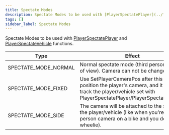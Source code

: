 ```yaml
---
title: Spectate Modes
description: Spectate Modes to be used with [PlayerSpectatePlayer](../functions/PlayerSpectatePlayer) and [PlayerSpectateVehicle](../functions/PlayerSpectateVehicle) functions.
tags: []
sidebar_label: Spectate Modes
---
```


Spectate Modes to be used with [PlayerSpectatePlayer](../functions/PlayerSpectatePlayer) and [PlayerSpectateVehicle](../functions/PlayerSpectateVehicle) functions.

| Type                 | Effect                                                                                                                                                      |
| -------------------- | ----------------------------------------------------------------------------------------------------------------------------------------------------------- |
| SPECTATE_MODE_NORMAL | Normal spectate mode (third person point of view). Camera can not be changed.                                                                               |
| SPECTATE_MODE_FIXED  | Use SetPlayerCameraPos after this to position the player's camera, and it will track the player/vehicle set with PlayerSpectatePlayer/PlayerSpectateVehicle |
| SPECTATE_MODE_SIDE   | The camera will be attached to the side of the player/vehicle (like when you're in first-person camera on a bike and you do a wheelie).                     |
